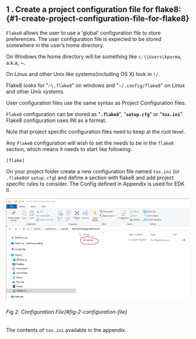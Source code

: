 ## 1 . Create a project configuration file for flake8: {#1-create-project-configuration-file-for-flake8}

`Flake8` allows the user to use a ‘global’ configuration file to store preferences. The user configuration file is expected to be stored  somewhere in the user’s home directory.

On Windows the home directory will be something like `c:\\Users\kpurma`, a.k.a, ~\.

On Linux and other Unix like systems(including OS X) look in `!/`.

Flake8 looks for "`~\.flake8`" on windows and "`~/.config/flake8`" on Linux and other Unix systems.

User configuration files use the same syntax as Project Configuration files.

`Flake8` configuration can be stored as "**`.flake8`**", “**`setup.cfg`**” or “**`tox.ini`**”. Flake8 configuration uses INI as a format.

Note that project specific configuration files need to keep at the root level.
 
Any `Flake8` configuration will wish to set the needs to be in the `flake8 `section, which means it needs to start like following:

```
[flake]
```
On your project folder create a new configuration file named  `tox.ini` (or `.flake8`or `setup.cfg`) and define a section with flake8 and add project specific rules to consider. The Config defined in Appendix is used for EDK II.

![](/media/image2.png)
###### Fig 2. Configuration File{#fig-2-configuration-file}

The contents of `tox.ini` available in the appendix.